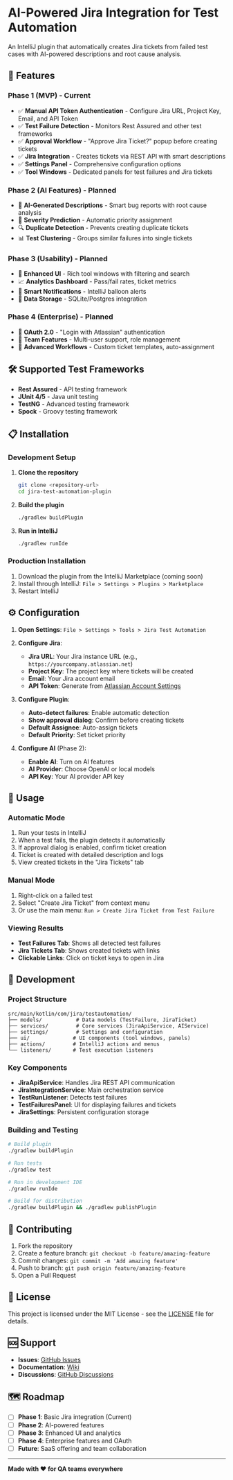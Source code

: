 # AI-Powered Jira Integration for Test Automation

An IntelliJ plugin that automatically creates Jira tickets from failed test cases with AI-powered descriptions and root cause analysis.

## 🚀 Features

### Phase 1 (MVP) - Current
- ✅ **Manual API Token Authentication** - Configure Jira URL, Project Key, Email, and API Token
- ✅ **Test Failure Detection** - Monitors Rest Assured and other test frameworks
- ✅ **Approval Workflow** - "Approve Jira Ticket?" popup before creating tickets
- ✅ **Jira Integration** - Creates tickets via REST API with smart descriptions
- ✅ **Settings Panel** - Comprehensive configuration options
- ✅ **Tool Windows** - Dedicated panels for test failures and Jira tickets

### Phase 2 (AI Features) - Planned
- 🤖 **AI-Generated Descriptions** - Smart bug reports with root cause analysis
- 🎯 **Severity Prediction** - Automatic priority assignment
- 🔍 **Duplicate Detection** - Prevents creating duplicate tickets
- 📊 **Test Clustering** - Groups similar failures into single tickets

### Phase 3 (Usability) - Planned
- 📱 **Enhanced UI** - Rich tool windows with filtering and search
- 📈 **Analytics Dashboard** - Pass/fail rates, ticket metrics
- 🔔 **Smart Notifications** - IntelliJ balloon alerts
- 💾 **Data Storage** - SQLite/Postgres integration

### Phase 4 (Enterprise) - Planned
- 🔐 **OAuth 2.0** - "Login with Atlassian" authentication
- 👥 **Team Features** - Multi-user support, role management
- 🔄 **Advanced Workflows** - Custom ticket templates, auto-assignment

## 🛠 Supported Test Frameworks

- **Rest Assured** - API testing framework
- **JUnit 4/5** - Java unit testing
- **TestNG** - Advanced testing framework
- **Spock** - Groovy testing framework

## 📋 Installation

### Development Setup

1. **Clone the repository**
   ```bash
   git clone <repository-url>
   cd jira-test-automation-plugin
   ```

2. **Build the plugin**
   ```bash
   ./gradlew buildPlugin
   ```

3. **Run in IntelliJ**
   ```bash
   ./gradlew runIde
   ```

### Production Installation

1. Download the plugin from the IntelliJ Marketplace (coming soon)
2. Install through IntelliJ: `File > Settings > Plugins > Marketplace`
3. Restart IntelliJ

## ⚙️ Configuration

1. **Open Settings**: `File > Settings > Tools > Jira Test Automation`

2. **Configure Jira**:
   - **Jira URL**: Your Jira instance URL (e.g., `https://yourcompany.atlassian.net`)
   - **Project Key**: The project key where tickets will be created
   - **Email**: Your Jira account email
   - **API Token**: Generate from [Atlassian Account Settings](https://id.atlassian.com/manage-profile/security/api-tokens)

3. **Configure Plugin**:
   - **Auto-detect failures**: Enable automatic detection
   - **Show approval dialog**: Confirm before creating tickets
   - **Default Assignee**: Auto-assign tickets
   - **Default Priority**: Set ticket priority

4. **Configure AI** (Phase 2):
   - **Enable AI**: Turn on AI features
   - **AI Provider**: Choose OpenAI or local models
   - **API Key**: Your AI provider API key

## 🎯 Usage

### Automatic Mode
1. Run your tests in IntelliJ
2. When a test fails, the plugin detects it automatically
3. If approval dialog is enabled, confirm ticket creation
4. Ticket is created with detailed description and logs
5. View created tickets in the "Jira Tickets" tab

### Manual Mode
1. Right-click on a failed test
2. Select "Create Jira Ticket" from context menu
3. Or use the main menu: `Run > Create Jira Ticket from Test Failure`

### Viewing Results
- **Test Failures Tab**: Shows all detected test failures
- **Jira Tickets Tab**: Shows created tickets with links
- **Clickable Links**: Click on ticket keys to open in Jira

## 🔧 Development

### Project Structure
```
src/main/kotlin/com/jira/testautomation/
├── models/           # Data models (TestFailure, JiraTicket)
├── services/         # Core services (JiraApiService, AIService)
├── settings/         # Settings and configuration
├── ui/              # UI components (tool windows, panels)
├── actions/         # IntelliJ actions and menus
└── listeners/       # Test execution listeners
```

### Key Components

- **JiraApiService**: Handles Jira REST API communication
- **JiraIntegrationService**: Main orchestration service
- **TestRunListener**: Detects test failures
- **TestFailuresPanel**: UI for displaying failures and tickets
- **JiraSettings**: Persistent configuration storage

### Building and Testing

```bash
# Build plugin
./gradlew buildPlugin

# Run tests
./gradlew test

# Run in development IDE
./gradlew runIde

# Build for distribution
./gradlew buildPlugin && ./gradlew publishPlugin
```

## 🤝 Contributing

1. Fork the repository
2. Create a feature branch: `git checkout -b feature/amazing-feature`
3. Commit changes: `git commit -m 'Add amazing feature'`
4. Push to branch: `git push origin feature/amazing-feature`
5. Open a Pull Request

## 📄 License

This project is licensed under the MIT License - see the [LICENSE](LICENSE) file for details.

## 🆘 Support

- **Issues**: [GitHub Issues](https://github.com/your-repo/issues)
- **Documentation**: [Wiki](https://github.com/your-repo/wiki)
- **Discussions**: [GitHub Discussions](https://github.com/your-repo/discussions)

## 🗺 Roadmap

- [ ] **Phase 1**: Basic Jira integration (Current)
- [ ] **Phase 2**: AI-powered features
- [ ] **Phase 3**: Enhanced UI and analytics
- [ ] **Phase 4**: Enterprise features and OAuth
- [ ] **Future**: SaaS offering and team collaboration

---

**Made with ❤️ for QA teams everywhere**
